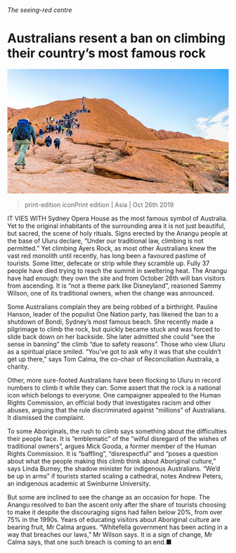 ###### The seeing-red centre

# Australians resent a ban on climbing their country’s most famous rock 

![image](images/20191026_ASP003_0.jpg) 

> print-edition iconPrint edition | Asia | Oct 26th 2019 

IT VIES WITH Sydney Opera House as the most famous symbol of Australia. Yet to the original inhabitants of the surrounding area it is not just beautiful, but sacred, the scene of holy rituals. Signs erected by the Anangu people at the base of Uluru declare, “Under our traditional law, climbing is not permitted.” Yet climbing Ayers Rock, as most other Australians knew the vast red monolith until recently, has long been a favoured pastime of tourists. Some litter, defecate or strip while they scramble up. Fully 37 people have died trying to reach the summit in sweltering heat. The Anangu have had enough: they own the site and from October 26th will ban visitors from ascending. It is “not a theme park like Disneyland”, reasoned Sammy Wilson, one of its traditional owners, when the change was announced. 

Some Australians complain they are being robbed of a birthright. Pauline Hanson, leader of the populist One Nation party, has likened the ban to a shutdown of Bondi, Sydney’s most famous beach. She recently made a pilgrimage to climb the rock, but quickly became stuck and was forced to slide back down on her backside. She later admitted she could “see the sense in banning” the climb “due to safety reasons”. Those who view Uluru as a spiritual place smiled. “You’ve got to ask why it was that she couldn’t get up there,” says Tom Calma, the co-chair of Reconciliation Australia, a charity. 

Other, more sure-footed Australians have been flocking to Uluru in record numbers to climb it while they can. Some assert that the rock is a national icon which belongs to everyone. One campaigner appealed to the Human Rights Commission, an official body that investigates racism and other abuses, arguing that the rule discriminated against “millions” of Australians. It dismissed the complaint. 

To some Aboriginals, the rush to climb says something about the difficulties their people face. It is “emblematic” of the “wilful disregard of the wishes of traditional owners”, argues Mick Gooda, a former member of the Human Rights Commission. It is “baffling”, “disrespectful” and “poses a question about what the people making this climb think about Aboriginal culture,” says Linda Burney, the shadow minister for indigenous Australians. “We’d be up in arms” if tourists started scaling a cathedral, notes Andrew Peters, an indigenous academic at Swinburne University. 

But some are inclined to see the change as an occasion for hope. The Anangu resolved to ban the ascent only after the share of tourists choosing to make it despite the discouraging signs had fallen below 20%, from over 75% in the 1990s. Years of educating visitors about Aboriginal culture are bearing fruit, Mr Calma argues. “Whitefella government has been acting in a way that breaches our laws,” Mr Wilson says. It is a sign of change, Mr Calma says, that one such breach is coming to an end.■ 

